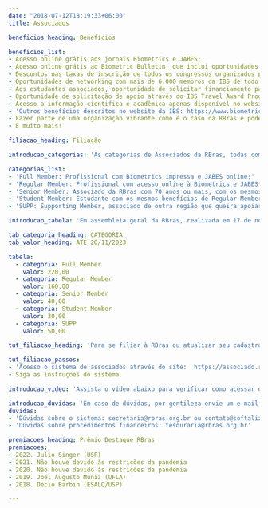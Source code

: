 ```yaml
---
date: "2018-07-12T18:19:33+06:00"
title: Associados

beneficios_heading: Benefícios

beneficios_list:
- Acesso online grátis aos jornais Biometrics e JABES;
- Acesso online grátis ao Biometric Bulletin, que inclui oportunidades de carreira, listas de congressos internacionais, e notícias das regiões e networks da IBS;
- Descontos nas taxas de inscrição de todos os congressos organizados pela IBS, RBras, ABE, SPE, e todas as regiões e networks da IBS;
- Oportunidades de networking com mais de 6.000 membros da IBS de todo o mundo;
- Aos estudantes associados, oportunidade de solicitar financiamento para participação nos eventos da RBras e da IBS;
- Oportunidade de solicitação de apoio através do IBS Travel Award Program para participação nos eventos da IBS, das suas regiões e networks;
- Acesso a informação cientifica e acadêmica apenas disponível no website da IBS, apenas para associados;
- 'Outros benefícios descritos no website da IBS: https://www.biometricsociety.org/membership/member-benefits/;'
- Fazer parte de uma organização vibrante como é o caso da RBras e poder contribuir para a sociedade;
- E muito mais!

filiacao_heading: Filiação

introducao_categorias: 'As categorias de Associados da RBras, todas com direito aos benefícios listados acima, são:'

categorias_list:
- 'Full Member: Profissional com Biometrics impressa e JABES online;'
- 'Regular Member: Profissional com acesso online à Biometrics e JABES;'
- 'Senior Member: Associado da RBras com 70 anos ou mais, com os mesmos benefícios de Regular Member;'
- 'Student Member: Estudante com os mesmos benefícios de Regular Member (apresentar documento de matrícula);'
- 'SUPP: Supporting Member, associado de outra região que queira apoiar a RBras.'

introducao_tabela: 'Em assembleia geral da RBras, realizada em 17 de novembro de 2022 realizada no Majestic Palace Hotel, localizado na cidade de Florianópolis – SC, foram aprovados os valores (em reais) e prazos para pagamento das anuidades referentes ao ano de 2023 como segue:'

tab_categoria_heading: CATEGORIA
tab_valor_heading: ATÉ 20/11/2023

tabela:
  - categoria: Full Member
    valor: 220,00
  - categoria: Regular Member
    valor: 160,00
  - categoria: Senior Member
    valor: 40,00
  - categoria: Student Member
    valor: 30,00
  - categoria: SUPP
    valor: 50,00

tut_filiacao_heading: 'Para se filiar à RBras ou atualizar seu cadastro siga os seguintes passos:'

tut_filiacao_passos:
- 'Acesso o sistema de associados através do site:  https://associado.rbras.softaliza.com.br/'
- Siga as instruções do sistema. 

introducao_video: 'Assista o vídeo abaixo para verificar como acessar o sistema e sua conta/login:'

introducao_duvidas: 'Em caso de dúvidas, por gentileza envie um e-mail para:'
duvidas:
- 'Dúvidas sobre o sistema: secretaria@rbras.org.br ou contato@softaliza.com.br'
- 'Dúvidas sobre procedimentos financeiros: tesouraria@rbras.org.br'

premiacoes_heading: Prêmio Destaque RBras
premiacoes:
- 2022. Julio Singer (USP)
- 2021. Não houve devido às restrições da pandemia
- 2020. Não houve devido às restrições da pandemia
- 2019. Joel Augusto Muniz (UFLA)
- 2018. Décio Barbin (ESALQ/USP)

---
```

